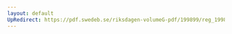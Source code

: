 ```yaml
---
layout: default
UpRedirect: https://pdf.swedeb.se/riksdagen-volumeG-pdf/199899/reg_199899/reg_199899_0050.pdf
---
```

